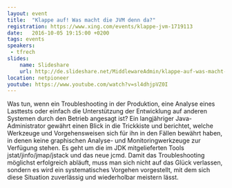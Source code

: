 ```yaml
---
layout: event
title:  "Klappe auf! Was macht die JVM denn da?"
registration: https://www.xing.com/events/klappe-jvm-1719113
date:   2016-10-05 19:15:00 +0200
tags: events
speakers: 
 - tfrech
slides:
    name: Slideshare
    url: http://de.slideshare.net/MiddlewareAdmin/klappe-auf-was-macht-die-jvm-denn-da-ger
location: netpioneer
youtube: https://www.youtube.com/watch?v=sl4dhjpVZ0I
---
```


Was tun, wenn ein Troubleshooting in der Produktion, eine Analyse eines Lasttests oder einfach die Unterstützung der Entwicklung auf anderen Systemen durch den Betrieb angesagt ist? Ein langjähriger Java-Administrator gewährt einen Blick in die Trickkiste und berichtet, welche Werkzeuge und Vorgehensweisen sich für ihn in den Fällen bewährt haben, in denen keine graphischen Analyse- und Monitoringwerkzeuge zur Verfügung stehen. Es geht um die im JDK mitgelieferten Tools jstat/jinfo/jmap/jstack und das neue jcmd. Damit das Troubleshooting möglichst erfolgreich abläuft, muss man sich nicht auf das Glück verlassen, sondern es wird ein systematisches Vorgehen vorgestellt, mit dem sich diese Situation zuverlässig und wiederholbar meistern lässt.
